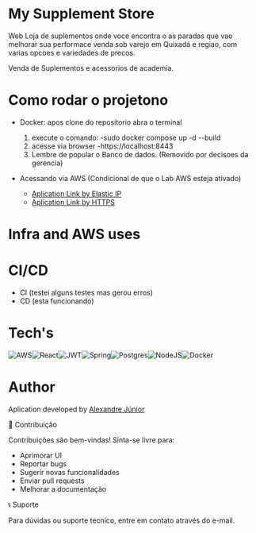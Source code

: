 # My Supplement Store
Web Loja de suplementos onde voce encontra o as paradas que vao melhorar sua performace
venda sob varejo em Quixadá e regiao, com varias opcoes e variedades de precos.

Venda de Suplementos e acessorios de academia.

# Como rodar o projetono

- Docker:
  apos clone do repositorio abra o terminal
  1. execute o comando:
   -sudo docker compose up -d --build 
  2. acesse via browser
   -https://localhost:8443 
  3. Lembre de popular o Banco de dados.
  (Removido por decisoes da gerencia)

- Acessando via AWS
(Condicional de que o Lab AWS esteja ativado)
  - [Aplication Link by Elastic IP](https://44.218.176.238:8443)
  - [Aplication Link by HTTPS](https://ec2-44-218-176-238.compute-1.amazonaws.com:8443/)

# Infra and AWS uses

# CI/CD
- CI (testei alguns testes mas gerou erros)
- CD (esta funcionando)
  
# Tech's
![AWS](https://img.shields.io/badge/AWS-%23FF9900.svg?style=for-the-badge&logo=amazon-aws&logoColor=white)![React](https://img.shields.io/badge/react-%2320232a.svg?style=for-the-badge&logo=react&logoColor=%2361DAFB)![JWT](https://img.shields.io/badge/JWT-black?style=for-the-badge&logo=JSON%20web%20tokens)![Spring](https://img.shields.io/badge/spring-%236DB33F.svg?style=for-the-badge&logo=spring&logoColor=white)![Postgres](https://img.shields.io/badge/postgres-%23316192.svg?style=for-the-badge&logo=postgresql&logoColor=white)![NodeJS](https://img.shields.io/badge/node.js-6DA55F?style=for-the-badge&logo=node.js&logoColor=white)![Docker](https://img.shields.io/badge/docker-%230db7ed.svg?style=for-the-badge&logo=docker&logoColor=white)

# Author

Aplication developed by [Alexandre Júnior](https://github.com/DevJuniorss)

🤝 Contribuição

Contribuições são bem-vindas! 
Sinta-se livre para:

- Aprimorar UI
- Reportar bugs
- Sugerir novas funcionalidades
- Enviar pull requests
- Melhorar a documentação

📞 Suporte

Para dúvidas ou suporte tecnico, entre em contato através do e-mail.
